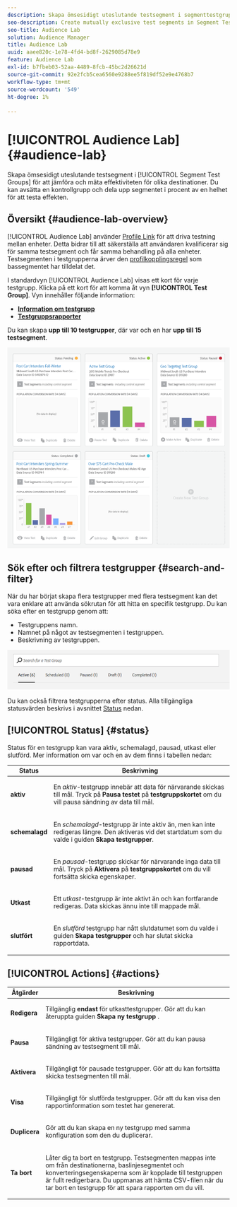 ```yaml
---
description: Skapa ömsesidigt uteslutande testsegment i segmenttestgrupper för att jämföra och mäta effektiviteten för olika destinationer. Du kan avsätta en kontrollgrupp och dela upp segmentet i procent av en helhet för att testa effekten.
seo-description: Create mutually exclusive test segments in Segment Test Groups to compare and measure effectiveness of different destinations. You can set aside a control group and divide your segment into percentages of a whole, in order to test efficacy.
seo-title: Audience Lab
solution: Audience Manager
title: Audience Lab
uuid: aaee820c-1e78-4fd4-bd8f-2629085d78e9
feature: Audience Lab
exl-id: b7fbeb03-52aa-4489-8fcb-45bc2d26621d
source-git-commit: 92e2fcb5cea6560e9288ee5f819df52e9e4768b7
workflow-type: tm+mt
source-wordcount: '549'
ht-degree: 1%

---
```


# [!UICONTROL Audience Lab] {#audience-lab}

Skapa ömsesidigt uteslutande testsegment i [!UICONTROL Segment Test Groups] för att jämföra och mäta effektiviteten för olika destinationer. Du kan avsätta en kontrollgrupp och dela upp segmentet i procent av en helhet för att testa effekten.

## Översikt {#audience-lab-overview}

[!UICONTROL Audience Lab] använder [Profile Link](../../features/profile-merge-rules/merge-rules-overview.md) för att driva testning mellan enheter. Detta bidrar till att säkerställa att användaren kvalificerar sig för samma testsegment och får samma behandling på alla enheter. Testsegmenten i testgrupperna ärver den [profilkopplingsregel](../../features/profile-merge-rules/merge-rules-dashboard.md) som bassegmentet har tilldelat det.

I standardvyn [!UICONTROL Audience Lab] visas ett kort för varje testgrupp. Klicka på ett kort för att komma åt vyn **[!UICONTROL Test Group]**. Vyn innehåller följande information:

* **[Information om testgrupp](../../features/audience-lab/audience-lab-information-view.md)**
* **[Testgruppsrapporter](../../features/audience-lab/audience-lab-reporting-view.md)**

Du kan skapa **upp till 10 testgrupper**, där var och en har **upp till 15 testsegment**.

![](assets/test-groups-view.PNG)

## Sök efter och filtrera testgrupper {#search-and-filter}

När du har börjat skapa flera testgrupper med flera testsegment kan det vara enklare att använda sökrutan för att hitta en specifik testgrupp. Du kan söka efter en testgrupp genom att:

* Testgruppens namn.
* Namnet på något av testsegmenten i testgruppen.
* Beskrivning av testgruppen.

![](assets/search_and_filter_audience_lab.png)

Du kan också filtrera testgrupperna efter status. Alla tillgängliga statusvärden beskrivs i avsnittet [Status](../../features/audience-lab/audience-lab.md#status) nedan.

## [!UICONTROL Status] {#status}

Status för en testgrupp kan vara aktiv, schemalagd, pausad, utkast eller slutförd. Mer information om var och en av dem finns i tabellen nedan:

<table id="table_7A0388BA02E045AC971C06A22DAC2C63"> 
 <thead> 
  <tr> 
   <th colname="col1" class="entry"> Status </th> 
   <th colname="col2" class="entry"> Beskrivning </th> 
  </tr> 
 </thead>
 <tbody> 
  <tr> 
   <td colname="col1"> <p> <b><span class="uicontrol"> aktiv </span></b> </p> </td> 
   <td colname="col2"> <p>En <i>aktiv</i>-testgrupp innebär att data för närvarande skickas till mål. Tryck på <b><span class="uicontrol"> Pausa testet </span></b> på <b><span class="uicontrol"> testgruppskortet </span></b> om du vill pausa sändning av data till mål. </p> </td> 
  </tr> 
  <tr> 
   <td colname="col1"> <p> <b><span class="uicontrol"> schemalagd </span></b> </p> </td> 
   <td colname="col2"> <p>En <i>schemalagd</i>-testgrupp är inte aktiv än, men kan inte redigeras längre. Den aktiveras vid det startdatum som du valde i guiden <b>Skapa testgrupper</b>. </p> </td> 
  </tr> 
  <tr> 
   <td colname="col1"> <p> <b><span class="uicontrol"> pausad </span></b> </p> </td> 
   <td colname="col2"> <p>En <i>pausad</i>-testgrupp skickar för närvarande inga data till mål. Tryck på <b><span class="uicontrol"> Aktivera </span></b> på <b><span class="uicontrol"> testgruppskortet </span></b> om du vill fortsätta skicka egenskaper. </p> </td> 
  </tr> 
  <tr> 
   <td colname="col1"> <p> <b><span class="uicontrol"> Utkast </span></b> </p> </td> 
   <td colname="col2"> <p>Ett <i>utkast</i>-testgrupp är inte aktivt än och kan fortfarande redigeras. Data skickas ännu inte till mappade mål. </p> </td> 
  </tr> 
  <tr> 
   <td colname="col1"> <p> <b><span class="uicontrol"> slutfört </span></b> </p> </td> 
   <td colname="col2"> <p>En <i>slutförd</i> testgrupp har nått slutdatumet som du valde i guiden <b><span class="uicontrol"> Skapa testgrupper </span></b> och har slutat skicka rapportdata. </p> </td>
  </tr>
 </tbody>
</table>

## [!UICONTROL Actions] {#actions}

<table id="table_481A411E2D2F4FE891595D00E775CF60"> 
 <thead> 
  <tr> 
   <th colname="col1" class="entry"> Åtgärder </th> 
   <th colname="col2" class="entry"> Beskrivning </th>
  </tr>
 </thead>
 <tbody> 
  <tr> 
   <td colname="col1"> <p> <b><span class="uicontrol"> Redigera </span></b> </p> </td>
   <td colname="col2"> <p>Tillgänglig <b>endast</b> för utkasttestgrupper. Gör att du kan återuppta guiden <b><span class="uicontrol"> Skapa ny testgrupp </span></b>. </p> </td>
  </tr>
  <tr> 
   <td colname="col1"> <p> <b><span class="uicontrol"> Pausa </span></b> </p> </td>
   <td colname="col2"> <p>Tillgängligt för aktiva testgrupper. Gör att du kan pausa sändning av testsegment till mål. </p> </td>
  </tr>
  <tr> 
   <td colname="col1"> <p> <b><span class="uicontrol"> Aktivera </span></b> </p> </td>
   <td colname="col2"> <p>Tillgängligt för pausade testgrupper. Gör att du kan fortsätta skicka testsegmenten till mål. </p> </td>
  </tr>
  <tr> 
   <td colname="col1"> <p> <b><span class="uicontrol"> Visa </span></b> </p> </td>
   <td colname="col2"> <p>Tillgängligt för slutförda testgrupper. Gör att du kan visa den rapportinformation som testet har genererat. </p> </td>
  </tr>
  <tr> 
   <td colname="col1"> <p> <b><span class="uicontrol"> Duplicera </span></b> </p> </td>
   <td colname="col2"> <p>Gör att du kan skapa en ny testgrupp med samma konfiguration som den du duplicerar. </p> </td>
  </tr>
  <tr> 
   <td colname="col1"> <p> <b><span class="uicontrol"> Ta bort </span></b> </p> </td>
   <td colname="col2"> <p>Låter dig ta bort en testgrupp. Testsegmenten mappas inte om från destinationerna, baslinjesegmentet och konverteringsegenskaperna som är kopplade till testgruppen är fullt redigerbara. Du uppmanas att hämta CSV-filen när du tar bort en testgrupp för att spara rapporten om du vill. </p> </td>
  </tr>
 </tbody>
</table>
